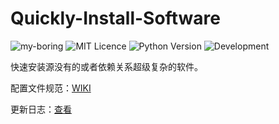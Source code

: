 # Quickly-Install-Software

![my-boring](https://img.shields.io/badge/my--boring-powered-orange.svg)
![MIT Licence](https://badges.frapsoft.com/os/mit/mit.svg?v=103)
![Python Version](https://img.shields.io/badge/python-3.6+-green.svg)
![Development](https://img.shields.io/badge/development-active-red.svg)

快速安装源没有的或者依赖关系超级复杂的软件。

配置文件规范：[WIKI](https://github.com/redapple0204/my-boring-python/wiki/autodown.py%E9%85%8D%E7%BD%AE%E6%96%87%E4%BB%B6)

更新日志：[查看](https://github.com/redapple0204/my-boring-python/blob/master/quickly_install_software/update_log.md)

